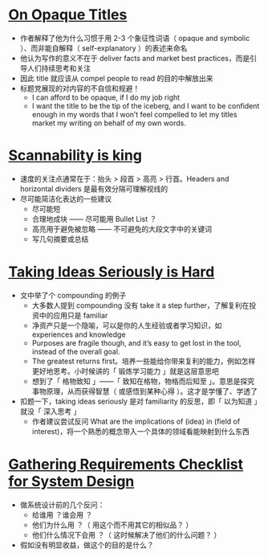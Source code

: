 # [On Opaque Titles](https://linus.coffee/note/opaque-titles/)

- 作者解释了他为什么习惯于用 2-3 个象征性词语（ opaque and symbolic ）、而非能自解释（ self-explanatory ）的表述来命名
- 他认为写作的意义不在于 deliver facts and market best practices，而是引导人们持续思考和关注
- 因此 title 就应该从 compel people to read 的目的中解放出来
- 标题党展现的对内容的不自信和规避！
    - I can afford to be opaque, if I do my job right
    - I want the title to be the tip of the iceberg, and I want to be confident enough in my words that I won’t feel compelled to let my titles market my writing on behalf of my own words.

# [Scannability is king](https://linus.coffee/note/scannability/)

- 速度的关注点通常在于：抬头 > 段首 > 高亮 > 行首。Headers and horizontal dividers 是最有效分隔可理解视线的
- 尽可能简洁化表达的一些建议
    - 尽可能短
    - 合理地成块 —— 尽可能用 Bullet List ？
    - 高亮用于避免被忽略 —— 不可避免的大段文字中的关键词
    - 写几句摘要或总结

# [Taking Ideas Seriously is Hard](https://neilkakkar.com/taking-ideas-seriously.html)

- 文中举了个 compounding 的例子
    - 大多数人提到 compounding 没有 take it a step further，了解复利在投资中的应用只是 familiar
    - 净资产只是一个隐喻，可以是你的人生经验或者学习知识，如 experiences and knowledge
    - Purposes are fragile though, and it’s easy to get lost in the tool, instead of the overall goal.
    - The greatest returns first。培养一些能给你带来复利的能力，例如怎样更好地思考。小时候讲的「 锻炼学习能力 」就是这层意思吧
    - 想到了「 格物致知 」——「 致知在格物，物格而后知至 」。意思是探究事物原理，从而获得智慧（ 或感悟到某种心得 ）。这才是学懂了、学透了
- 扣题一下，taking ideas seriously 是对 familiarity 的反思，即「 以为知道 」就没「 深入思考 」
    - 作者建议尝试反问 What are the implications of (idea) in (field of interest)，将一个熟悉的概念带入一个具体的领域看能映射到什么东西

# [Gathering Requirements Checklist for System Design](https://neilkakkar.com/requirements-checklist.html)

- 做系统设计前的几个反问：
    - 给谁用 ？谁会用 ？
    - 他们为什么用 ？（ 用这个而不用其它的相似品？ ）
    - 他们什么情况下会用 ？（ 这时候解决了他们的什么问题？ ）
- 假如没有明显收益，做这个的目的是什么？
